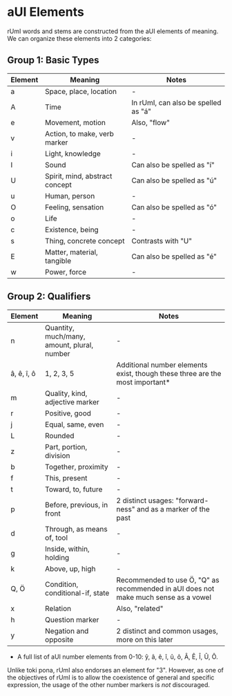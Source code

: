 # aUI Elements
rUmI words and stems are constructed from the aUI elements of meaning. We can organize these elements into 2 categories:

## Group 1: Basic Types

|Element|Meaning|Notes|
|-------|-------|-------------|
|a|Space, place, location|-|
|A|Time|In rUmI, can also be spelled as "á"|
|e|Movement, motion|Also, "flow"|
|v|Action, to make, verb marker|-|
|i|Light, knowledge|-|
|I|Sound|Can also be spelled as "í"|
|U|Spirit, mind, abstract concept|Can also be spelled as "ú"|
|u|Human, person|-|
|O|Feeling, sensation|Can also be spelled as "ó"|
|o|Life|-|
|c|Existence, being|-|
|s|Thing, concrete concept|Contrasts with "U"|
|E|Matter, material, tangible|Can also be spelled as "é"|
|w|Power, force|-|

## Group 2: Qualifiers

|Element|Meaning|Notes|
|-------|-------|-------------|
|n|Quantity, much/many, amount, plural, number|-|
|â, ê, î, ô|1, 2, 3, 5|Additional number elements exist, though these three are the most important*|
|m|Quality, kind, adjective marker|-|
|r|Positive, good|-|
|j|Equal, same, even|-|
|L|Rounded|-|
|z|Part, portion, division|-|
|b|Together, proximity|-|
|f|This, present|-|
|t|Toward, to, future|-|
|p|Before, previous, in front|2 distinct usages: "forward-ness" and as a marker of the past|
|d|Through, as means of, tool|-|
|g|Inside, within, holding|-|
|k|Above, up, high|-|
|Q, Ö|Condition, conditional-if, state|Recommended to use Ö, "Q" as recommended in aUI does not make much sense as a vowel|
|x|Relation|Also, "related"|
|h|Question marker|-|
|y|Negation and opposite|2 distinct and common usages, more on this later|


* A full list of aUI number elements from 0-10: ŷ, â, ê, î, û, ô, Â, Ê, Î, Û, Ô.


Unlike toki pona, rUmI also endorses an element for "3". However, as one of the objectives of rUmI is to allow the coexistence of general and specific expression,
 the usage of the other number markers is *not* discouraged.
